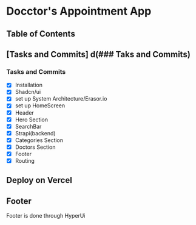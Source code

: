 # Docctor's Appointment App

## Table of Contents

## [Tasks and Commits] d(### Taks and Commits)

### Tasks and Commits

- [x] Installation
- [x] Shadcn/ui
- [x] set up System Architecture/Erasor.io
- [x] set up HomeScreen
- [x] Header
- [x] Hero Section
- [x] SearchBar
- [x] Strapi(backend)
- [x] Categories Section
- [x] Doctors Section
- [x] Footer
- [x] Routing

## Deploy on Vercel

## Footer

Footer is done through HyperUi
